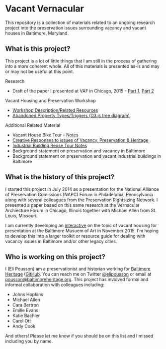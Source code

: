 # Vacant Vernacular

This repository is a collection of materials related to an ongoing research project into the preservation issues surrounding vacancy and vacant houses in Baltimore, Maryland.

## What is this project?

This project is a lot of little things that I am still in the process of gathering into a more coherent whole. All of this materials is presented as-is and may or may not be useful at this point.

Research

- Draft of the paper I presented at VAF in Chicago, 2015 - [Part 1](https://historicsprawl.wordpress.com/2015/05/12/we-have-a-problem-with-vacant-houses-in-baltimore-part-one-of-a-draft-paper-for-the-vaf-conference-in-chicago/), [Part 2](https://historicsprawl.wordpress.com/2015/05/12/we-have-a-problem-with-vacant-houses-in-baltimore-part-two-of-two/)

Vacant Housing and Preservation Workshop

- [Workshop Description/Related Resources](https://github.com/elipousson/vacant-vernacular/blob/master/vacant-house-workshop.md)
- [Abandoned Property Types/Triggers (D3.js tree diagram)](http://bl.ocks.org/elipousson/ad787f9c9beb4cc48cd7)

Additional Related Material

- Vacant House Bike Tour - [Notes](https://docs.google.com/document/d/1N5u8WjK0PrqRMQc9bmBePGeAfYTIwCoecQxkK1Tqo1k/edit?usp=sharing)
- [Creative Responses to issues of Vacancy, Preservation & Heritage](https://docs.google.com/document/d/1Qn6ugfJzjkHNN_TtT2xB_sTZHa_Zj-jF5g_x4w8QMX4/edit?usp=sharing)
- [Industrial Building Reuse Tour Notes](https://docs.google.com/document/d/18_ePOZvjwMkc3FP29dR-qvxEiXSfaXo3unegEKrUarY/edit?usp=sharing)
- Background statement on preservation and vacancy in Baltimore
- Background statement on preservation and vacant industrial buildings in Baltimore

## What is the history of this project?

I started this project in July 2014 as a presentation for the National Alliance of Preservation Comissions (NAPC) Forum in Philadelphia, Pennsylvania along with several colleagues from the Preservation Rightsizing Network. I presented a paper based on this same research at the Vernacular Archiecture Forum in Chicago, Illinois together with Michael Allen from St. Louis, Missouri.

I am currently developing an [interactive](https://github.com/elipousson/vacant-vernacular/blob/master/vacant-house-workshop.md)
 on the topic of vacant housing for presentation at the Baltimore Musuem of Art in November 2015. I'm hoping to develop this into a larger toolkit or resource guide for dealing with vacancy issues in Baltimore and/or other legacy cities.

## Who is working on this project?

I (Eli Pousson) am a preservationist and historian working for [Baltimore Heritage](http://baltimoreheritage.org) ([GitHub](http://github.com/baltimoreheritage/). You can reach me on Twitter [@elipousson](http://twitter.com/elipousson) or email at pousson@baltimoreheritage.org. This project has involved formal and informal collaboration with colleagues including:

- Johns Hopkins
- Michael Allen
- Cara Bertron
- Emilie Evans
- Katie Bachler
- Carol Ott
- Andy Cook

And others! Please let me know if you should be on this list and I missed including you by name.
